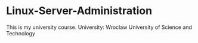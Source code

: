 # Linux-Server-Administration
This is my university course.
University: Wroclaw University of Science and Technology
